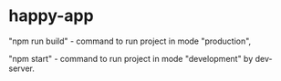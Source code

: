 # happy-app

"npm run build" - command to run project in mode "production",

"npm start" - command to run project in mode "development" by dev-server.
